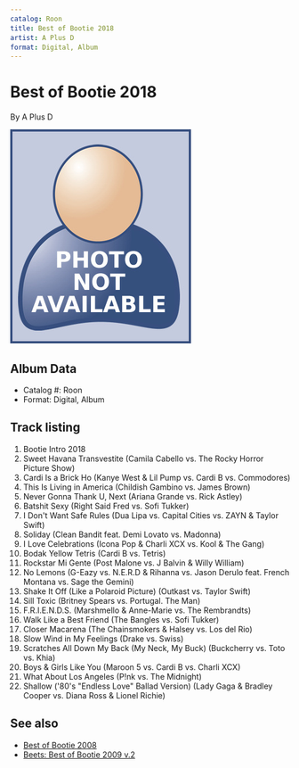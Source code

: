 ```yaml
---
catalog: Roon
title: Best of Bootie 2018
artist: A Plus D
format: Digital, Album
---
```


# Best of Bootie 2018

By A Plus D

![](../../assets/no-picture-available.png)

## Album Data

- Catalog #: Roon
- Format: Digital, Album


## Track listing


1. Bootie Intro 2018
2. Sweet Havana Transvestite (Camila Cabello vs. The Rocky Horror Picture Show)
3. Cardi Is a Brick Ho (Kanye West & Lil Pump vs. Cardi B vs. Commodores)
4. This Is Living in America (Childish Gambino vs. James Brown)
5. Never Gonna Thank U, Next (Ariana Grande vs. Rick Astley)
6. Batshit Sexy (Right Said Fred vs. Sofi Tukker)
7. I Don't Want Safe Rules (Dua Lipa vs. Capital Cities vs. ZAYN & Taylor Swift)
8. Soliday (Clean Bandit feat. Demi Lovato vs. Madonna)
9. I Love Celebrations (Icona Pop & Charli XCX vs. Kool & The Gang)
10. Bodak Yellow Tetris (Cardi B vs. Tetris)
11. Rockstar Mi Gente (Post Malone vs. J Balvin & Willy William)
12. No Lemons (G-Eazy vs. N.E.R.D & Rihanna vs. Jason Derulo feat. French Montana vs. Sage the Gemini)
13. Shake It Off (Like a Polaroid Picture) (Outkast vs. Taylor Swift)
14. Sill Toxic (Britney Spears vs. Portugal. The Man)
15. F.R.I.E.N.D.S. (Marshmello & Anne-Marie vs. The Rembrandts)
16. Walk Like a Best Friend (The Bangles vs. Sofi Tukker)
17. Closer Macarena (The Chainsmokers & Halsey vs. Los del Rio)
18. Slow Wind in My Feelings (Drake vs. Swiss)
19. Scratches All Down My Back (My Neck, My Buck) (Buckcherry vs. Toto vs. Khia)
20. Boys & Girls Like You (Maroon 5 vs. Cardi B vs. Charli XCX)
21. What About Los Angeles (P!nk vs. The Midnight)
22. Shallow ('80's "Endless Love" Ballad Version) (Lady Gaga & Bradley Cooper vs. Diana Ross & Lionel Richie)


## See also

- [Best of Bootie 2008](Best_of_Bootie_2008.md)
- [Beets: Best of Bootie 2009 v.2](../../Beets/A_Plus_D/Best_of_Bootie_2009_v2.md)
